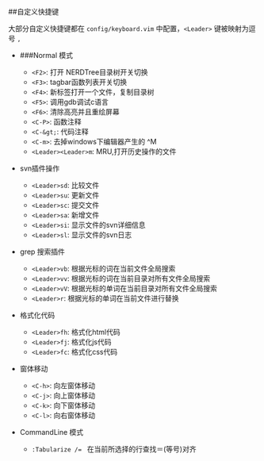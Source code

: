 ##自定义快捷键

大部分自定义快捷键都在 <code>config/keyboard.vim</code> 中配置，<code>&lt;Leader&gt;</code> 键被映射为逗号 <code>,</code>

* ###Normal 模式

    - <code>&lt;F2&gt;</code>:   打开 NERDTree目录树开关切换
    - <code>&lt;F3&gt;</code>:   tagbar函数列表开关切换
    - <code>&lt;F4&gt;</code>:   新标签打开一个文件，复制目录树
    - <code>&lt;F5&gt;</code>:   调用gdb调试c语言
    - <code>&lt;F6&gt;</code>:   清除高亮并且重绘屏幕
    - <code>&lt;C-P&gt;</code>:  函数注释
    - <code>&lt;C-\&gt;</code>:  代码注释
    - <code>&lt;C-m&gt;</code>:  去掉windows下编辑器产生的 ^M
    - <code>&lt;Leader&gt;&lt;Leader&gt;m</code>:   MRU,打开历史操作的文件

* svn插件操作
    - <code>&lt;Leader&gt;sd</code>:   比较文件
    - <code>&lt;Leader&gt;su</code>:   更新文件
    - <code>&lt;Leader&gt;sc</code>:   提交文件
    - <code>&lt;Leader&gt;sa</code>:   新增文件
    - <code>&lt;Leader&gt;si</code>:   显示文件的svn详细信息
    - <code>&lt;Leader&gt;sl</code>:   显示文件的svn日志
   
* grep 搜索插件
    - <code>&lt;Leader&gt;vb</code>:   根据光标的词在当前文件全局搜索
    - <code>&lt;Leader&gt;vv</code>:   根据光标的词在当前目录对所有文件全局搜索
    - <code>&lt;Leader&gt;vV</code>:   根据光标的单词在当前目录对所有文件全局搜索
    - <code>&lt;Leader&gt;r</code>:    根据光标的单词在当前文件进行替换

* 格式化代码
    - <code>&lt;Leader&gt;fh</code>:   格式化html代码
    - <code>&lt;Leader&gt;fj</code>:   格式化js代码
    - <code>&lt;Leader&gt;fc</code>:   格式化css代码

* 窗体移动
    - <code>&lt;C-h&gt;</code>:   向左窗体移动
    - <code>&lt;C-j&gt;</code>:   向上窗体移动
    - <code>&lt;C-k&gt;</code>:   向下窗体移动
    - <code>&lt;C-l&gt;</code>:   向右窗体移动
    


* CommandLine 模式
    - <code>:Tabularize /= </code>   在当前所选择的行查找＝(等号)对齐
